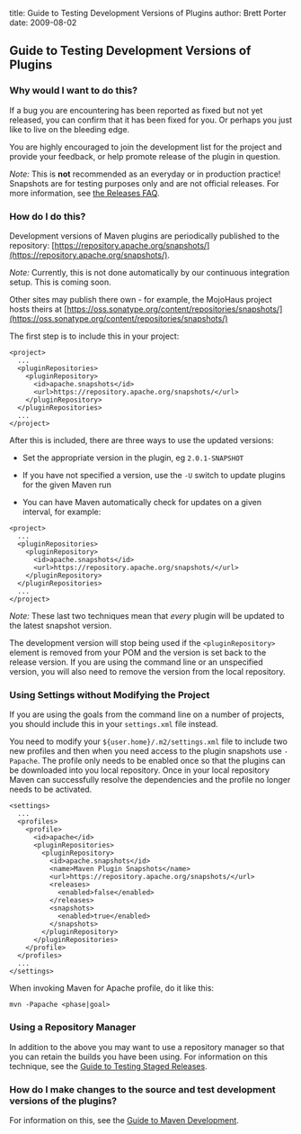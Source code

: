 title: Guide to Testing Development Versions of Plugins
author: Brett Porter
date: 2009-08-02

<!--
Licensed to the Apache Software Foundation (ASF) under one
or more contributor license agreements.  See the NOTICE file
distributed with this work for additional information
regarding copyright ownership.  The ASF licenses this file
to you under the Apache License, Version 2.0 (the
"License"); you may not use this file except in compliance
with the License.  You may obtain a copy of the License at

    http://www.apache.org/licenses/LICENSE-2.0

Unless required by applicable law or agreed to in writing,
software distributed under the License is distributed on an
"AS IS" BASIS, WITHOUT WARRANTIES OR CONDITIONS OF ANY
KIND, either express or implied.  See the License for the
specific language governing permissions and limitations
under the License.
-->
## Guide to Testing Development Versions of Plugins

### Why would I want to do this?

 If a bug you are encountering has been reported as fixed but not yet released, you can confirm that it has been fixed for you. Or perhaps you just like to live on the bleeding edge.

 You are highly encouraged to join the development list for the project and provide your feedback, or help promote release of the plugin in question.

 _Note:_ This is **not** recommended as an everyday or in production practice! Snapshots are for testing purposes only and are not official releases. For more information, see [the Releases FAQ](http://www.apache.org/dev/release.html#what).

### How do I do this?

 Development versions of Maven plugins are periodically published to the repository: [https://repository.apache.org/snapshots/](https://repository.apache.org/snapshots/).

 _Note:_ Currently, this is not done automatically by our continuous integration setup. This is coming soon.

 Other sites may publish there own - for example, the MojoHaus project hosts theirs at [https://oss.sonatype.org/content/repositories/snapshots/](https://oss.sonatype.org/content/repositories/snapshots/)

 The first step is to include this in your project:

```
<project>
  ...
  <pluginRepositories>
    <pluginRepository>
      <id>apache.snapshots</id>
      <url>https://repository.apache.org/snapshots/</url>
    </pluginRepository>
  </pluginRepositories>
  ...
</project>
```

 After this is included, there are three ways to use the updated versions:

- Set the appropriate version in the plugin, eg `2.0.1-SNAPSHOT`

- If you have not specified a version, use the `-U` switch to update plugins for the given Maven run

- You can have Maven automatically check for updates on a given interval, for example:

```
<project>
  ...
  <pluginRepositories>
    <pluginRepository>
      <id>apache.snapshots</id>
      <url>https://repository.apache.org/snapshots/</url>
    </pluginRepository>
  </pluginRepositories>
  ...
</project>
```

 _Note:_ These last two techniques mean that _every_ plugin will be updated to the latest snapshot version.

 The development version will stop being used if the `<pluginRepository>` element is removed from your POM and the version is set back to the release version. If you are using the command line or an unspecified version, you will also need to remove the version from the local repository.

### Using Settings without Modifying the Project

 If you are using the goals from the command line on a number of projects, you should include this in your `settings.xml` file instead.

 You need to modify your `${user.home}/.m2/settings.xml` file to include two new profiles and then when you need access to the plugin snapshots use `-Papache`. The profile only needs to be enabled once so that the plugins can be downloaded into you local repository. Once in your local repository Maven can successfully resolve the dependencies and the profile no longer needs to be activated.

```
<settings>
  ...
  <profiles>
    <profile>
      <id>apache</id>
      <pluginRepositories>
        <pluginRepository>
          <id>apache.snapshots</id>
          <name>Maven Plugin Snapshots</name>
          <url>https://repository.apache.org/snapshots/</url>
          <releases>
            <enabled>false</enabled>
          </releases>
          <snapshots>
            <enabled>true</enabled>
          </snapshots>
        </pluginRepository>
      </pluginRepositories>
    </profile>
  </profiles>
  ...
</settings>
```

 When invoking Maven for Apache profile, do it like this:

```
mvn -Papache <phase|goal>
```

### Using a Repository Manager

 In addition to the above you may want to use a repository manager so that you can retain the builds you have been using. For information on this technique, see the [Guide to Testing Staged Releases](./guide-testing-releases.html).

### How do I make changes to the source and test development versions of the plugins?

 For information on this, see the [Guide to Maven Development](./guide-maven-development.html).
